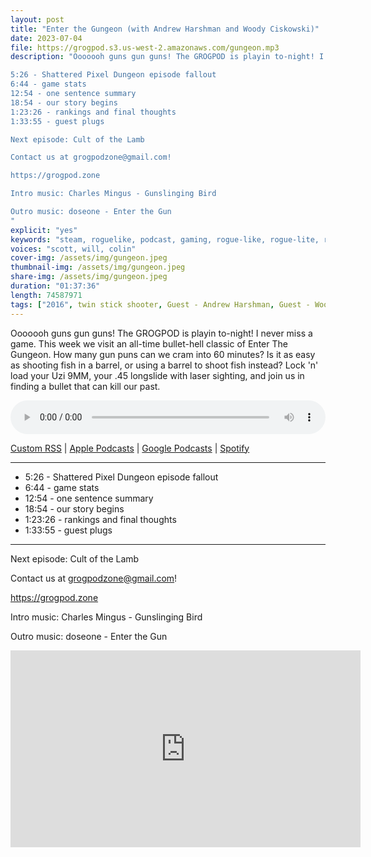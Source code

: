 ```yaml
---
layout: post
title: "Enter the Gungeon (with Andrew Harshman and Woody Ciskowski)"
date: 2023-07-04
file: https://grogpod.s3.us-west-2.amazonaws.com/gungeon.mp3
description: "Ooooooh guns gun guns! The GROGPOD is playin to-night! I never miss a game. This week we visit an all-time bullet-hell classic of Enter The Gungeon. How many gun puns can we cram into 60 minutes? Is it as easy as shooting fish in a barrel, or using a barrel to shoot fish instead? Lock 'n' load your Uzi 9MM, your .45 longslide with laser sighting, and join us in finding a bullet that can kill our past. 

5:26 - Shattered Pixel Dungeon episode fallout
6:44 - game stats
12:54 - one sentence summary
18:54 - our story begins
1:23:26 - rankings and final thoughts
1:33:55 - guest plugs

Next episode: Cult of the Lamb

Contact us at grogpodzone@gmail.com!

https://grogpod.zone

Intro music: Charles Mingus - Gunslinging Bird

Outro music: doseone - Enter the Gun
"
explicit: "yes" 
keywords: "steam, roguelike, podcast, gaming, rogue-like, rogue-lite, roguelite"
voices: "scott, will, colin"
cover-img: /assets/img/gungeon.jpeg
thumbnail-img: /assets/img/gungeon.jpeg
share-img: /assets/img/gungeon.jpeg
duration: "01:37:36"
length: 74587971 
tags: ["2016", twin stick shooter, Guest - Andrew Harshman, Guest - Woody Ciskowski]
---
```

Ooooooh guns gun guns! The GROGPOD is playin to-night! I never miss a game. This week we visit an all-time bullet-hell classic of Enter The Gungeon. How many gun puns can we cram into 60 minutes? Is it as easy as shooting fish in a barrel, or using a barrel to shoot fish instead? Lock 'n' load your Uzi 9MM, your .45 longslide with laser sighting, and join us in finding a bullet that can kill our past. 

<div class="container">
  <audio controls style="width: 100%;">
    <source src="https://grogpod.s3.us-west-2.amazonaws.com/gungeon.mp3" type="audio/mpeg">
  </audio>
</div>

[Custom RSS](https://grogpod.zone/feed.xml) | [Apple Podcasts](https://podcasts.apple.com/us/podcast/grogpod/id1650474911) | [Google Podcasts](https://podcasts.google.com/feed/aHR0cHM6Ly9ncm9ncG9kLnpvbmUvZmVlZC54bWw) | [Spotify](https://open.spotify.com/show/655SEhPUWIC77oO3hILe0b)

---

* 5:26 - Shattered Pixel Dungeon episode fallout
* 6:44 - game stats
* 12:54 - one sentence summary
* 18:54 - our story begins
* 1:23:26 - rankings and final thoughts
* 1:33:55 - guest plugs

---

Next episode: Cult of the Lamb

Contact us at grogpodzone@gmail.com!

https://grogpod.zone

Intro music: Charles Mingus - Gunslinging Bird

Outro music: doseone - Enter the Gun

<div class="embed-responsive embed-responsive-16by9">
<iframe width="560" height="315" src="https://www.youtube.com/embed/ZaxFolWiRj8" title="YouTube video player" frameborder="0" allow="accelerometer; autoplay; clipboard-write; encrypted-media; gyroscope; picture-in-picture" allowfullscreen></iframe>
</div>

